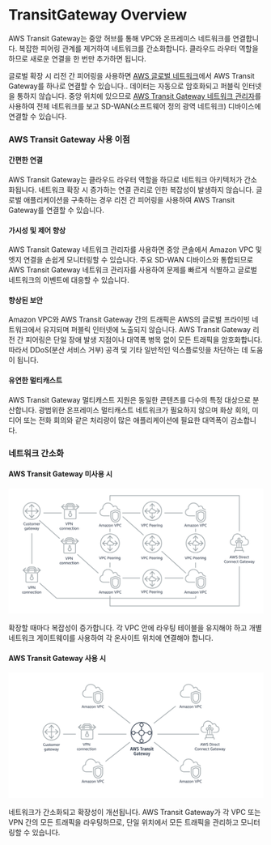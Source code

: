 # TransitGateway Overview

AWS Transit Gateway는 중앙 허브를 통해 VPC와 온프레미스 네트워크를 연결합니다. 복잡한 피어링 관계를 제거하여 네트워크를 간소화합니다. 클라우드 라우터 역할을 하므로 새로운 연결을 한 번만 추가하면 됩니다.

글로벌 확장 시 리전 간 피어링을 사용하면 [AWS 글로벌 네트워크](https://aws.amazon.com/ko/about-aws/global-infrastructure/)에서 AWS Transit Gateway를 하나로 연결할 수 있습니다.. 데이터는 자동으로 암호화되고 퍼블릭 인터넷을 통하지 않습니다. 중앙 위치에 있으므로 [AWS Transit Gateway 네트워크 관리자](https://aws.amazon.com/ko/transit-gateway/network-manager/)를 사용하여 전체 네트워크를 보고 SD-WAN\(소프트웨어 정의 광역 네트워크\) 디바이스에 연결할 수 있습니다.

###  AWS Transit Gateway 사용 이점 <a id="Benefits_of_using_AWS_Transit_Gateway"></a>

####  간편한 연결 <a id="Easier_connectivity"></a>

AWS Transit Gateway는 클라우드 라우터 역할을 하므로 네트워크 아키텍처가 간소화됩니다. 네트워크 확장 시 증가하는 연결 관리로 인한 복잡성이 발생하지 않습니다. 글로벌 애플리케이션을 구축하는 경우 리전 간 피어링을 사용하여 AWS Transit Gateway를 연결할 수 있습니다.

####  가시성 및 제어 향상 <a id="Better_visibility_and_control"></a>

AWS Transit Gateway 네트워크 관리자를 사용하면 중앙 콘솔에서 Amazon VPC 및 엣지 연결을 손쉽게 모니터링할 수 있습니다. 주요 SD-WAN 디바이스와 통합되므로 AWS Transit Gateway 네트워크 관리자를 사용하여 문제를 빠르게 식별하고 글로벌 네트워크의 이벤트에 대응할 수 있습니다.

####  향상된 보안 <a id="Improved_security"></a>

Amazon VPC와 AWS Transit Gateway 간의 트래픽은 AWS의 글로벌 프라이빗 네트워크에서 유지되며 퍼블릭 인터넷에 노출되지 않습니다. AWS Transit Gateway 리전 간 피어링은 단일 장애 발생 지점이나 대역폭 병목 없이 모든 트래픽을 암호화합니다. 따라서 DDoS\(분산 서비스 거부\) 공격 및 기타 일반적인 익스플로잇을 차단하는 데 도움이 됩니다.

####  유연한 멀티캐스트 <a id="Flexible_multicast"></a>

AWS Transit Gateway 멀티캐스트 지원은 동일한 콘텐츠를 다수의 특정 대상으로 분산합니다. 광범위한 온프레미스 멀티캐스트 네트워크가 필요하지 않으며 화상 회의, 미디어 또는 전화 회의와 같은 처리량이 많은 애플리케이션에 필요한 대역폭이 감소합니다.

###  네트워크 간소화 <a id="Simplify_your_network"></a>

####  AWS Transit Gateway 미사용 시 <a id="Without_AWS_Transit_Gateway"></a>

![](.gitbook/assets/image.png)

확장할 때마다 복잡성이 증가합니다. 각 VPC 안에 라우팅 테이블을 유지해야 하고 개별 네트워크 게이트웨이를 사용하여 각 온사이트 위치에 연결해야 합니다.

####  AWS Transit Gateway 사용 시 <a id="With_AWS_Transit_Gateway"></a>

![](.gitbook/assets/image%20%281%29.png)

네트워크가 간소화되고 확장성이 개선됩니다. AWS Transit Gateway가 각 VPC 또는 VPN 간의 모든 트래픽을 라우팅하므로, 단일 위치에서 모든 트래픽을 관리하고 모니터링할 수 있습니다.

